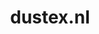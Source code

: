 ---
layout: post
title:  "dustex.nl"
internal_url:  "/dutchgov/dustex.nl.html"
subdomains_count: 3
all_subdomains_count: 3
urls_count: 2
ssl_rank: 0
http_rank: 62
url_link: /data/dustex.nl/urls.txt
all_subdomains_link: /data/dustex.nl/all_subdomains.txt
subdomains_link: /data/dustex.nl/subdomains.txt
categories: dutchgov
---